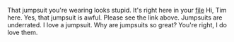That jumpsuit you're wearing looks stupid. It's right here in your [file](jumpsuit-review.md)
Hi, Tim here. Yes, that jumpsuit is awful. Please see the link above. 
Jumpsuits are underrated. I love a jumpsuit.
Why are jumpsuits so great? You're right, I do love them.
